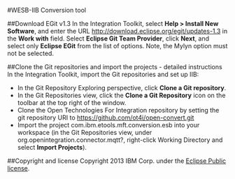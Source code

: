#WESB-IIB Conversion tool

##Download EGit v1.3
In the Integration Toolkit, select **Help > Install New Software**, and enter the URL http://download.eclipse.org/egit/updates-1.3 in the **Work with** field. Select **Eclipse Git Team Provider**, click **Next**, and select only **Eclipse EGit** from the list of options. Note, the Mylyn option must not be selected.

##Clone the Git repositories and import the projects - detailed instructions
In the Integration Toolkit, import the Git repositories and set up IIB:

* In the Git Repository Exploring perspective, click **Clone a Git repository**.
* In the Git Repositories view, click the **Clone a Git Repository** icon on the toolbar at the top right of the window.
* Clone the Open Technologies For Integration repository by setting the git repository URI to https://github.com/ot4i/open-convert.git
* Import the project com.ibm.etools.mft.conversion.esb into your workspace (in the Git Repositories view, under org.openintegration.connector.mqtt?, right-click Working Directory and select **Import Projects**). 

##Copyright and license
Copyright 2013 IBM Corp. under the [Eclipse Public license](http://www.eclipse.org/legal/epl-v10.html).
